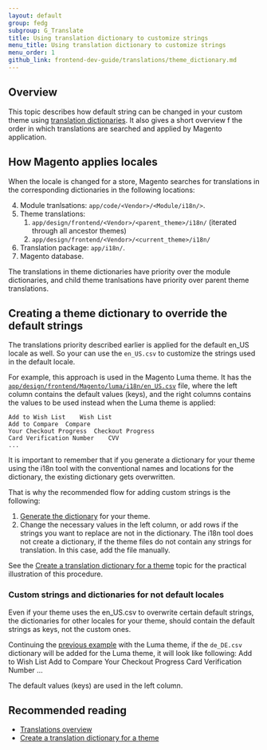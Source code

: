 ```yaml
---
layout: default 
group: fedg
subgroup: G_Translate
title: Using translation dictionary to customize strings
menu_title: Using translation dictionary to customize strings
menu_order: 1
github_link: frontend-dev-guide/translations/theme_dictionary.md
---
```


<h2>Overview</h2>

This topic describes how default string can be changed in your custom theme using <a href="{{site.gdeurl}}frontend-dev-guide/translations/#translate_terms">translation dictionaries</a>. It also gives a short overview f the order in which translations are searched and applied by Magento application.

<h2>How Magento applies locales</h2>

When the locale is changed for a store, Magento searches for translations in the corresponding dictionaries in the following locations:

4. Module tranlsations: `app/code/<Vendor>/<Module/i18n/>`.
4. Theme translations: 
	1. `app/design/frontend/<Vendor>/<parent_theme>/i18n/` (iterated through all ancestor themes)
	2. `app/design/frontend/<Vendor>/<current_theme>/i18n/`
4. Translation package: `app/i18n/`.
5. Magento database.

The translations in theme dictionaries have priority over the module dictionaries, and child theme tranlsations have priority over parent theme translations.

<h2>Creating a theme dictionary to override the default strings</h2>

The translations priority described earlier is applied for the default en_US locale as well. So your can use the `en_US.csv` to customize the strings used in the default locale.

<span id="luma_example">For example, this approach is used in the Magento Luma theme. It has the 
<a href="{{site.mage2000url}}app/design/frontend/Magento/luma/i18n/en_US.csv"><code>app/design/frontend/Magento/luma/i18n/en_US.csv</code></a> file, where the left column contains the default values (keys), and the right columns contains the values to be used instead when the Luma theme is applied:

    Add to Wish List	Wish List
    Add to Compare	Compare
    Your Checkout Progress	Checkout Progress
    Card Verification Number	CVV
    ...
</span>
It is important to remember that if you generate a dictionary for your theme using the i18n tool with the conventional names and locations for the dictionary, the existing dictionary gets overwritten. 

That is why the recommended flow for adding custom strings is the following:

1. <a href="{{site.gdeurl}}config-guide/cli/config-cli-subcommands-i18n.html#config-cli-subcommands-xlate-dict">Generate the dictionary</a> for your theme.
2. Change the necessary values in the left column, or add rows if the strings you want to replace are not in the dictionary. 
The i18n tool does not create a dictionary, if the theme files do not contain any strings for translation. In this case, add the file manually. 

See the <a href="{{site.gdeurl}}frontend-dev-guide/translations/translate_practice.html">Create a translation dictionary for a theme</a> topic for the practical illustration of this procedure.

<h3>Custom strings and dictionaries for not default locales</h3>
Even if your theme uses the en_US.csv to overwrite certain default strings, the dictionaries for other locales for your theme, should contain the default strings as keys, not the custom ones. 

Continuing the <a href="#luma_example">previous example</a> with the Luma theme, if the `de_DE.csv` dictionary will be added for the Luma theme, it will look like following:
    Add to Wish List	<translation>
    Add to Compare	<translation>
    Your Checkout Progress	<translation>
    Card Verification Number	<translation>
    ...

The default values (keys) are used in the left column.

## Recommended reading ##
- <a href="{{site.gdeurl}}frontend-dev-guide/translations/xlate.html">Translations overview</a>
-  <a href="{{site.gdeurl}}frontend-dev-guide/translations/translate_practice.html">Create a translation dictionary for a theme</a>